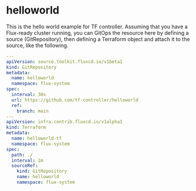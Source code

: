 # helloworld

This is the hello world example for TF controller.
Assuming that you have a Flux-ready cluster running, you can GitOps the resource here by defining a source (GitRepository), then defining a Terraform object and attach it to the source, like the following.

```yaml
---
apiVersion: source.toolkit.fluxcd.io/v1beta1
kind: GitRepository
metadata:
  name: helloworld
  namespace: flux-system
spec:
  interval: 30s
  url: https://github.com/tf-controller/helloworld
  ref:
    branch: main
---
apiVersion: infra.contrib.fluxcd.io/v1alpha1
kind: Terraform
metadata:
  name: helloworld-tf
  namespace: flux-system
spec:
  path: ./
  interval: 1m
  sourceRef:
    kind: GitRepository
    name: helloworld
    namespace: flux-system
```
